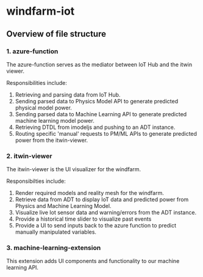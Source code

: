# windfarm-iot

## Overview of file structure

### **1. azure-function**

The azure-function serves as the mediator between IoT Hub and the itwin viewer.

Responsibilities include:

1. Retrieving and parsing data from IoT Hub.
2. Sending parsed data to Physics Model API to generate predicted physical model power.
3. Sending parsed data to Machine Learning API to generate predicted machine learning model power.
4. Retrieving DTDL from imodeljs and pushing to an ADT instance.
6. Routing specific 'manual' requests to PM/ML APIs to generate predicted power from the itwin-viewer.

### **2. itwin-viewer**

The itwin-viewer is the UI visualizer for the windfarm.

Responsibilties include:
1. Render required models and reality mesh for the windfarm.
2. Retrieve data from ADT to display IoT data and predicted power from Physics and Machine Learning Model.
3. Visualize live Iot sensor data and warning/errors from the ADT instance.
4. Provide a historical time slider to visualize past events
5. Provide a UI to send inputs back to the azure function to predict manually manipulated variables.

### **3. machine-learning-extension**

This extension adds UI components and functionality to our machine learning
API.
